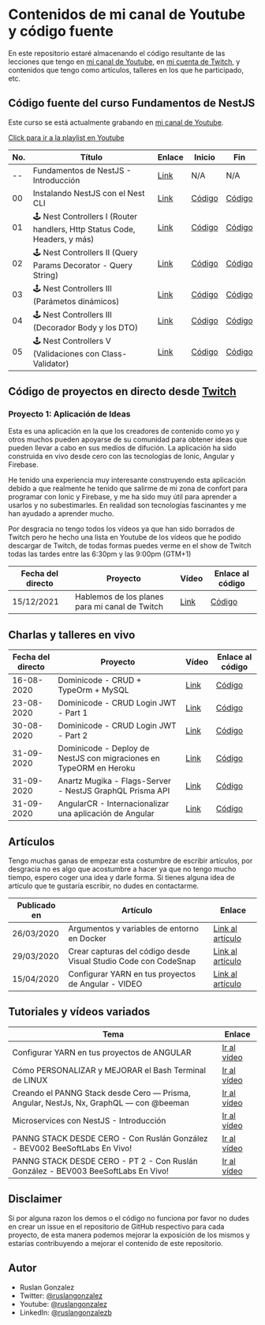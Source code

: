 # Contenidos de mi canal de Youtube y código fuente

En este repositorio estaré almacenando el código resultante de las lecciones que tengo en [mi canal de Youtube](https://www.youtube.com/ruslangonzalez), en [mi cuenta de Twitch](https://www.twitch.tv/rusgunx), y contenidos que tengo como artículos, talleres en los que he participado, etc.

## Código fuente del curso Fundamentos de NestJS

Este curso se está actualmente grabando en [mi canal de Youtube](https://www.youtube.com/ruslangonzalez).

[Click para ir a la playlist en Youtube](https://www.youtube.com/playlist?list=PLuHKOzDEc3nQiSh3TSuyz1yMghYofG-mV)

| No. | Título                                                                   | Enlace                               | **Inicio**                                                            | **Fin**                                                              |
| --- | ------------------------------------------------------------------------ | ------------------------------------ | --------------------------------------------------------------------- | -------------------------------------------------------------------- |
| --  | Fundamentos de NestJS - Introducción                                     | [Link](https://youtu.be/Ij8yQJ0YS0A) | N/A                                                                   | N/A                                                                  |
| 00  | Instalando NestJS con el Nest CLI                                        | [Link](https://youtu.be/z1k3KNyZpKI) | [Código](./NestJS/Curso-NestJS-Fundamentos/00-Introduccion/INICIO)    | [Código](./NestJS/Curso-NestJS-Fundamentos/00-Introduccion/FINAL)    |
| 01  | 🕹 Nest Controllers I (Router handlers, Http Status Code, Headers, y más) | [Link](https://youtu.be/r-UQMsAluok) | [Código](./NestJS/Curso-NestJS-Fundamentos/01-Instalaciones/INICIO)   | [Código](./NestJS/Curso-NestJS-Fundamentos/01-Instalaciones/FINAL)   |
| 02  | 🕹 Nest Controllers II (Query Params Decorator - Query String)            | [Link](https://youtu.be/OB5Wr92FqAY) | [Código](./NestJS/Curso-NestJS-Fundamentos/02-Controllers-I/INICIO)   | [Código](./NestJS/Curso-NestJS-Fundamentos/02-Controllers-I/FINAL)   |
| 03  | 🕹 Nest Controllers III (Parámetos dinámicos)                             | [Link](https://youtu.be/L4tQt4AZDrw) | [Código](./NestJS/Curso-NestJS-Fundamentos/03-Controllers-II/INICIO)  | [Código](./NestJS/Curso-NestJS-Fundamentos/03-Controllers-II/FINAL)  |
| 04  | 🕹 Nest Controllers III (Decorador Body y los DTO)                        | [Link](https://youtu.be/9IFYKuyBm4A) | [Código](./NestJS/Curso-NestJS-Fundamentos/04-Controllers-III/INICIO) | [Código](./NestJS/Curso-NestJS-Fundamentos/04-Controllers-III/FINAL) |
| 05  | 🕹 Nest Controllers V (Validaciones con Class-Validator)                  | [Link](https://youtu.be/KnhIPYRC234) | [Código](./NestJS/Curso-NestJS-Fundamentos/05-Controllers-IV/INICIO)  | [Código](./NestJS/Curso-NestJS-Fundamentos/05-Controllers-IV/FINAL)  |

## Código de proyectos en directo desde [Twitch](https://www.twitch.tv/rusgunx)

### **Proyecto 1**: Aplicación de Ideas

Esta es una aplicación en la que los creadores de contenido como yo y otros muchos pueden apoyarse de su comunidad para obtener ideas que pueden llevar a cabo en sus medios de difución. La aplicación ha sido construida en vivo desde cero con las tecnologías de Ionic, Angular y Firebase.

He tenido una experiencia muy interesante construyendo esta aplicación debido a que realmente he tenido que salirme de mi zona de confort para programar con Ionic y Firebase, y me ha sido muy útil para aprender a usarlos y no subestimarles. En realidad son tecnologías fascinantes y me han ayudado a aprender mucho.

Por desgracia no tengo todos los vídeos ya que han sido borrados de Twitch pero he hecho una lista en Youtube de los vídeos que he podido descargar de Twitch, de todas formas puedes verme en el show de Twitch todas las tardes entre las 6:30pm y las 9:00pm (GTM+1)

| Fecha del directo | Proyecto                                       | Vídeo                                                 | Enlace al código                                                                                        |
| ----------------- | ---------------------------------------------- | ----------------------------------------------------- | ------------------------------------------------------------------------------------------------------- |
| 15/12/2021        | Hablemos de los planes para mi canal de Twitch | [Link](https://www.youtube.com/watch?v=eL2tO9xPZLM&t) | [Código](https://github.com/ruslanguns/ionic-canal-notes/tree/9bdae7adb9fa797282e788ebe239152b6dcd081d) |

## Charlas y talleres en vivo

| Fecha del directo | Proyecto                                                           | Vídeo                                                 | Enlace al código                                                        |
| ----------------- | ------------------------------------------------------------------ | ----------------------------------------------------- | ----------------------------------------------------------------------- |
| 16-08-2020        | Dominicode - CRUD + TypeOrm + MySQL                                | [Link](https://youtu.be/d53_484N6_4)                  | [Código](https://github.com/ruslanguns/nestjs-myblog/tree/livecoding/1) |
| 23-08-2020        | Dominicode - CRUD Login JWT - Part 1                               | [Link](https://www.youtube.com/watch?v=lTmGLgtgjdM&t) | [Código](https://github.com/ruslanguns/nestjs-myblog/tree/livecoding/2) |
| 30-08-2020        | Dominicode - CRUD Login JWT - Part 2                               | [Link](https://www.youtube.com/watch?v=kjr54SpV_eQ)   | [Código](https://github.com/ruslanguns/nestjs-myblog/tree/livecoding/3) |
| 31-09-2020        | Dominicode - Deploy de NestJS con migraciones en TypeORM en Heroku | [Link](https://youtu.be/P2gvIQRXIuc)                  | [Código](https://github.com/ruslanguns/nestjs-myblog/tree/livecoding/4) |
| 31-09-2020        | Anartz Mugika - Flags-Server - NestJS GraphQL Prisma API           | [Link](https://youtu.be/5I2liR4uns8)                  | [Código](https://github.com/ruslanguns/flags-server)                    |
| 31-09-2020        | AngularCR - Internacionalizar una aplicación de Angular            | [Link](https://youtu.be/hZA_gmbS65A?t=3215)           | [Código](https://github.com/ruslanguns/DemoAngularCR-i18n)              |

## Artículos

Tengo muchas ganas de empezar esta costumbre de escribir artículos, por desgracia no es algo que acostumbre a hacer ya que no tengo mucho tiempo, espero coger una idea y darle forma. Si tienes alguna idea de artículo que te gustaría escribir, no dudes en contactarme.

| Publicado en | Artículo                                                        | Enlace                                                                                                                 |
| ------------ | --------------------------------------------------------------- | ---------------------------------------------------------------------------------------------------------------------- |
| 26/03/2020   | Argumentos y variables de entorno en Docker                     | [Link al artículo](https://dev.to/ruslangonzalez/argumentos-y-variables-de-entorno-en-docker-j9o)                      |
| 29/03/2020   | Crear capturas del código desde Visual Studio Code con CodeSnap | [Link al artículo](https://dev.to/ruslangonzalez/crear-capturas-del-codigo-desde-visual-studio-code-con-codesnap-13hb) |
| 15/04/2020   | Configurar YARN en tus proyectos de Angular - VIDEO             | [Link al artículo](https://dev.to/ruslangonzalez/configurar-yarn-en-tus-proyectos-de-angular-video-goj)                |

## Tutoriales y vídeos variados

| Tema                                                                                   | Enlace                                                     |
| -------------------------------------------------------------------------------------- | ---------------------------------------------------------- |
| Configurar YARN en tus proyectos de ANGULAR                                            | [Ir al vídeo](https://www.youtube.com/watch?v=WmwNuQ7boAI) |
| Cómo PERSONALIZAR y MEJORAR el Bash Terminal de LINUX                                  | [Ir al vídeo](https://www.youtube.com/watch?v=jwpzJquR3Zc) |
| Creando el PANNG Stack desde Cero — Prisma, Angular, NestJs, Nx, GraphQL — con @beeman | [Ir al vídeo](https://www.youtube.com/watch?v=0zYt9cjharM) |
| Microservices con NestJS - Introducción                                                | [Ir al vídeo](https://www.youtube.com/watch?v=BVsZEvFAGVg) |
| PANNG STACK DESDE CERO - Con Ruslán González - BEV002 BeeSoftLabs En Vivo!             | [Ir al vídeo](https://youtu.be/U4V_dA0fNPw)                |
| PANNG STACK DESDE CERO - PT 2 - Con Ruslán González - BEV003 BeeSoftLabs En Vivo!      | [Ir al vídeo](https://youtu.be/P5Lg7oNIXYc)                |

## Disclaimer

Si por alguna razon los demos o el código no funciona por favor no dudes en crear un issue en el repositorio de GitHub respectivo para cada proyecto, de esta manera podemos mejorar la exposición de los mismos y estarías contribuyendo a mejorar el contenido de este repositorio.

## Autor

- Ruslan Gonzalez
- Twitter: [@ruslangonzalez](https://twitter.com/ruslangonzalez)
- Youtube: [@ruslangonzalez](https://www.youtube.com/ruslangonzalez)
- LinkedIn: [@ruslangonzalezb](https://www.linkedin.com/in/ruslangonzalezb/)
